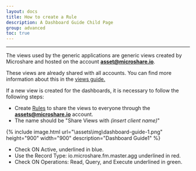 ```yaml
---
layout: docs
title: How to create a Rule
description: A Dashboard Guide Child Page
group: advanced
toc: true
---
```


---------------------------------------

 The views used by the generic applications are generic views created by Microshare and hosted on the account **asset@microshare.io**. 

These views are already shared with all accounts. You can find more information about this in the [views guide.](/docs/2/technical/microshare-platform/views-guide)

If a new view is created for the dashboards, it is necessary to follow the following steps:

 * Create [Rules](/docs/2/technical/microshare-platform/rules-guide/) to share the views to everyone through the **assets@microshare.io** account.  
 * The name should be "Share Views with <em>(insert client name)</em>"
 
 {% include image.html url="\assets\img\dashboard-guide-1.png" height="900" width="900" description="Dashboard Guide1" %}
 
 * Check ON Active, underlined in blue. 
 * Use the Record Type: io.microshare.fm.master.agg underlined in red.
 * Check ON Operations: Read, Query, and Execute underlined in green.